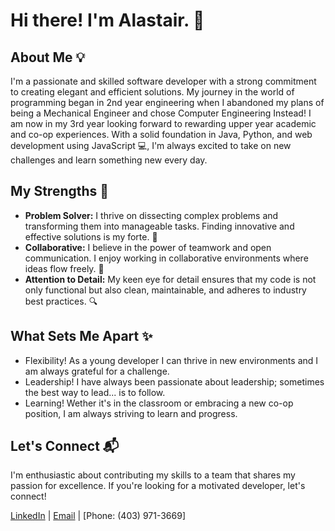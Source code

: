 # Hi there! I'm Alastair. 👋

## About Me 💡
I'm a passionate and skilled software developer with a strong commitment to creating elegant and efficient solutions. My journey in the world of programming began in 2nd year engineering when I abandoned my plans of being a Mechanical Engineer and chose Computer Engineering Instead! I am now in my 3rd year looking forward to rewarding upper year academic and co-op experiences. With a solid foundation in Java, Python, and web development using JavaScript 💻, I'm always excited to take on new challenges and learn something new every day.

## My Strengths 🚀
- **Problem Solver:** I thrive on dissecting complex problems and transforming them into manageable tasks. Finding innovative and effective solutions is my forte. 🧠
- **Collaborative:** I believe in the power of teamwork and open communication. I enjoy working in collaborative environments where ideas flow freely. 🤝
- **Attention to Detail:** My keen eye for detail ensures that my code is not only functional but also clean, maintainable, and adheres to industry best practices. 🔍

## What Sets Me Apart ✨
- Flexibility! As a young developer I can thrive in new environments and I am always grateful for a challenge.
- Leadership! I have always been passionate about leadership; sometimes the best way to lead... is to follow.
- Learning! Wether it's in the classroom or embracing a new co-op position, I am always striving to learn and progress.

## Let's Connect 📬
I'm enthusiastic about contributing my skills to a team that shares my passion for excellence. If you're looking for a motivated developer, let's connect!

[LinkedIn](https://www.linkedin.com/in/alastair-cottier) | [Email](cottier@ualberta.ca) | [Phone: (403) 971-3669]
